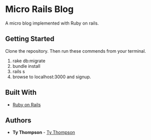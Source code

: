 # Micro Rails Blog

A micro blog implemented with Ruby on rails.

## Getting Started

Clone the repository. Then run these commends from your terminal.
1. rake db:migrate
2. bundle install
3. rails s
4. browse to localhost:3000 and signup.

## Built With

* [Ruby on Rails](http://rubyonrails.org/)

## Authors

* **Ty Thompson**  - [Ty Thompson](https://github.com/ty213)

